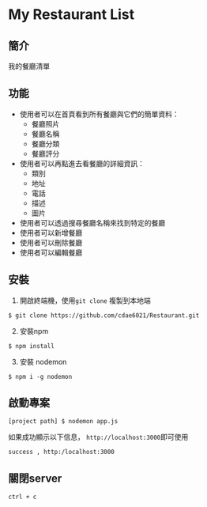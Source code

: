 # My Restaurant List

## 簡介
我的餐廳清單

## 功能
- 使用者可以在首頁看到所有餐廳與它們的簡單資料：
  - 餐廳照片
  - 餐廳名稱
  - 餐廳分類 
  - 餐廳評分
- 使用者可以再點進去看餐廳的詳細資訊：
  - 類別
  - 地址
  - 電話
  - 描述
  - 圖片
- 使用者可以透過搜尋餐廳名稱來找到特定的餐廳
- 使用者可以新增餐廳
- 使用者可以刪除餐廳
- 使用者可以編輯餐廳




## 安裝
1. 開啟終端機，使用`git clone` 複製到本地端
```
$ git clone https://github.com/cdae6021/Restaurant.git
```
2. 安裝npm
```
$ npm install
```
3. 安裝 nodemon
```
$ npm i -g nodemon 
```
## 啟動專案
```
[project path] $ nodemon app.js
```
如果成功顯示以下信息， `http://localhost:3000`即可使用
```
success , http:/localhost:3000
```
## 關閉server
```
ctrl + c

